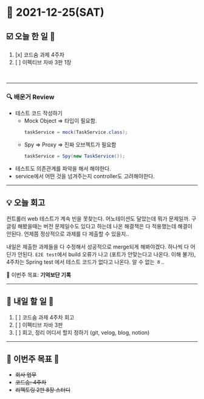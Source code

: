 # 📆 2021-12-25(SAT)
## ☑️ 오늘 한 일 📑
1. [x] 코드숨 과제 4주차
2. [ ] 이펙티브 자바 3판 1장 
<br>

***

### 🔍️ 배운거 Review
- 테스트 코드 작성하기 
    - Mock Object => 타입이 필요함. 
      ```java 
      taskService = mock(TaskService.class);
      ```
    - Spy => Proxy => 진짜 오브젝트가 필요함 
        ```java
        taskService = Spy(new TaskService());
        ```
- 테스트도 의존관계를 파악을 해서 해야한다. 
- service에서 어떤 것을 넘겨주는지  controller도 고려해야한다. 

***
## 💡  오늘  회고 

컨트롤러 web 테스트가 계속 빈을 못찾는다. 어노테이션도 달았는데 뭐가 문제일까. 
구글링 해봤을때는 버전 문제일수도 있다고 하는데 나온 해결책은 다 적용했는데  해결이 안된다. 
언제쯤 정상적으로 과제를 다 제출할 수 있을지.. 

내일은 제출한 과제들을 다 수정해서 성공적으로 merge되게 해봐야겠다. 하나씩 다 어딘가 안된다. 
`E2E test`에서 build 오류가 나고 (포트가 안맞는다고 나온다. 이해 불가), 4주차는 Spring test 에서 테스트 코드가 없다고 나온다.
알 수 없는 ㅎ..

🎯 이번주 목표: **기억보단 기록** 

***

## 🎯 내일 할 일 🎯
1. [ ] 코드숨 과제 4주차 회고  
2. [ ] 이펙티브 자바 3판 
3. [ ] 회고, 정리 어디서 할지 정하기 (git, velog, blog, notion)



***

## 🏁 이번주 목표 🏁
- ~~회사 업무~~
- ~~코드숨: 4주차~~
- ~~리펙토링 2판 8장 스터디~~  
